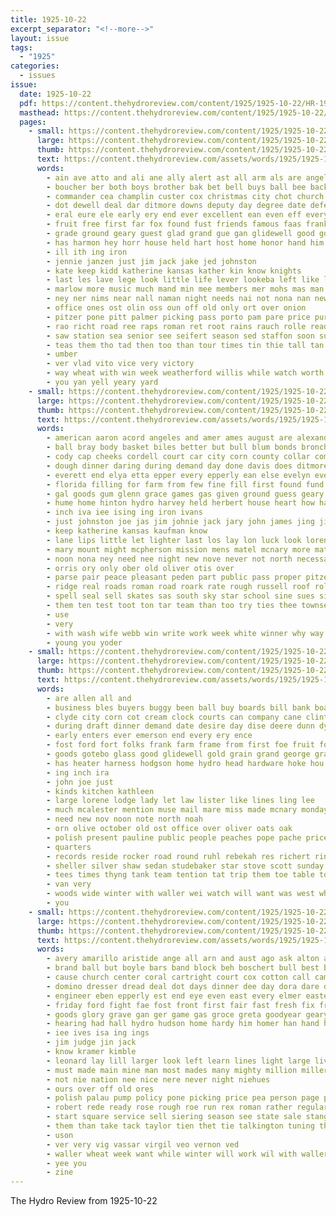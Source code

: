 ```yaml
---
title: 1925-10-22
excerpt_separator: "<!--more-->"
layout: issue
tags:
  - "1925"
categories:
  - issues
issue:
  date: 1925-10-22
  pdf: https://content.thehydroreview.com/content/1925/1925-10-22/HR-1925-10-22.pdf
  masthead: https://content.thehydroreview.com/content/1925/1925-10-22/masthead/HR-1925-10-22.jpg
  pages:
    - small: https://content.thehydroreview.com/content/1925/1925-10-22/small/HR-1925-10-22-01.jpg
      large: https://content.thehydroreview.com/content/1925/1925-10-22/large/HR-1925-10-22-01.jpg
      thumb: https://content.thehydroreview.com/content/1925/1925-10-22/thumbnails/HR-1925-10-22-01.jpg
      text: https://content.thehydroreview.com/assets/words/1925/1925-10-22/HR-1925-10-22-01.txt
      words:
        - ain ave atto and ali ane ally alert ast all arm als are angeles able ameri aus ala alin arms ake
        - boucher ber both boys brother bak bet bell buys ball bee back bill benham battles bennie big boot bade ben baby been buy bors bob bile band business benno bybee best bore bassler busi but book books
        - commander cea champlin custer cox christmas city chot church clinton coln con cold card curley clash class court cate care cassese cal childs carry course come company child cotton came can cartwright counts coach christian chim
        - dot dewell deal dar ditmore downs deputy day degree date defer down decora daughter during doe days doi davis
        - eral eure ele early ery end ever excellent ean even eff every egg
        - fruit free first far fox found fust friends famous faas frank faught frost flowers friday field fie foot fairly front forget fought few fetch for farewell farm from
        - grade ground geary guest glad grand gue gan glidewell good goss gas game games glee gallon gaye goose
        - has harmon hey horr house held hart host home honor hand him hal heritage her high hool hinton hensley half hoy hunt hobart hone ham hind henrietta henke hert hydro hae happy handsome had hesser hennie
        - ill ith ing iron
        - jennie janzen just jim jack jake jed johnston
        - kate keep kidd katherine kansas kather kin know knights
        - last les lave lege look little life lever lookeba left like line long large list ler light live lee los level lose lin
        - marlow more music much mand min mee members mer mohs mas man must merry many mackey march merly monday mattar mere money men mene made most meri moss mention miss mess mills
        - ney ner nims near nall naman night needs nai not nona nan new now noon
        - office ones ost olin oss oun off old only ort over onion
        - pitzer pone pitt palmer picking pass porto pam pare price purcell president perfect peo pay pratt pot proud public pata page potter pest punch part pool purchase present per people poss
        - rao richt road ree raps roman ret root rains rauch rolle ready rain read rent rae racy rut roa reto run
        - saw station sea senior see seifert season sed staffon soon super sale score sales sones saturday share soy still such she special session second sunday spring sey stay sit shown sever school street show state sells salad sae side sary service shows sund son said serio sports shadow sell shave size south sal stock sincere spies seed
        - teas them tho tad then too than tour times tin thie tall tan texas ten tor tal tas town tse talk take tha taken till towns team tio the tie teton
        - umber
        - ver vlad vito vice very victory
        - way wheat with win week weatherford willis while watch worth ware warm weeks wilson will wil weather wade wills wallace word ways willing wave worley wild want was went washington worl white work well winter west wait wish willson
        - you yan yell yeary yard
    - small: https://content.thehydroreview.com/content/1925/1925-10-22/small/HR-1925-10-22-02.jpg
      large: https://content.thehydroreview.com/content/1925/1925-10-22/large/HR-1925-10-22-02.jpg
      thumb: https://content.thehydroreview.com/content/1925/1925-10-22/thumbnails/HR-1925-10-22-02.jpg
      text: https://content.thehydroreview.com/assets/words/1925/1925-10-22/HR-1925-10-22-02.txt
      words:
        - american aaron acord angeles and amer ames august are alexander addison all anna alice ath
        - ball bray body basket biles better but bull blum bonds broncho best bradley barnes business bills back boy bar bank book blume brought banks buy bill been
        - cody cap cheeks cordell court car city corn county collar company cash copes check carney con come close comer call came carter candy cases class case caddo colony change cali christopher casady can columbus cold chance cope crank
        - dough dinner daring during demand day done davis does ditmore due din don dot dunithan drain date degree doak david ded doing doubt down dooley
        - everett end elya etta epper every epperly ean else evelyn even earl
        - florida filling for farm from few fine fill first found fund folks french ford friday fail flora fisk freda freely fay free fam
        - gal goods gum glenn grace games gas given ground guess geary guest glad good gave golf
        - hume home hinton hydro harvey held herbert house heart how hatfield hay harold her herrera hazel hern hard hero hurry hobart honor henry hill high has horse hundred herndon hold
        - inch iva iee ising ing iron ivans
        - just johnston joe jas jim johnie jack jary john james jing jin jackson jobs johnnie job junior
        - keep katherine kansas kaufman know
        - lane lips little let lighter last los lay lon luck look lorene learn loan lena large lye laswell lingle like liberty lanes
        - mary mount might mcpherson mission mens matel mcnary more match money monday marshall may menary macy morning much mckee mangum marie mon many mae mule marking miles miners mans mons must made miss
        - noon nona ney need nee night new nove never not north necessary notice niece nephew november neese ner now
        - orris ory only ober old oliver otis over
        - parse pair peace pleasant peden part public pass proper pitzer per par people phil potter price present past
        - ridge real roads roman road roark rate rough russell roof roller ray resa riding rain
        - spell seal sell skates sas south sky star school sine sues simmons seems she spear state surplus sol sim settle say sunday simpson start stock september smith short stores stepp stand see shiver sunshine second seifert shoe sports saturday summer sale sam sie special side six states schools stocks styles sister
        - them ten test toot ton tar team than too try ties thee townsend the tie thomas ted trip
        - use
        - very
        - with wash wife webb win write work week white winner why way while window went weather weatherford war wonder winter was western want will weeks world wind warkentine wars wilson
        - young you yoder
    - small: https://content.thehydroreview.com/content/1925/1925-10-22/small/HR-1925-10-22-03.jpg
      large: https://content.thehydroreview.com/content/1925/1925-10-22/large/HR-1925-10-22-03.jpg
      thumb: https://content.thehydroreview.com/content/1925/1925-10-22/thumbnails/HR-1925-10-22-03.jpg
      text: https://content.thehydroreview.com/assets/words/1925/1925-10-22/HR-1925-10-22-03.txt
      words:
        - are allen all and
        - business bles buyers buggy been ball buy boards bill bank boa bob bradley bran bear black best binder
        - clyde city corn cot cream clock courts can company cane clinton chair cling cook chronic col car cash coles cee coupe clerk come
        - during draft dinner demand date desire day dise deere dunn dys ditmore
        - early enters ever emerson end every ery ence
        - fost ford fort folks frank farm frame from first foe fruit for fresh fine fry
        - goods gotebo glass good glidewell gold grain grand george gray guest gordon given
        - has heater harness hodgson home hydro head hardware hoke hou hot heart horse hall harrow hold hatfield hinton hay how
        - ing inch ira
        - john joe just
        - kinds kitchen kathleen
        - large lorene lodge lady let law lister like lines ling lee
        - much mcalester mention muse mail mare miss made mcnary monday mon man mee mile mary mill miles many
        - need new nov noon note north noah
        - orn olive october old ost office over oliver oats oak
        - polish present pauline public people peaches pope pache price post powder place pro points parker pleasant
        - quarters
        - records reside rocker road round ruhl rebekah res richert ring
        - sheller silver shaw sedan studebaker star stove scott sunday saturday stephenson seek sady season state sales sample save susie store sell she sale shove son see still south schools stone
        - tees times thyng tank team tention tat trip them toe table town tudor the ted too
        - van very
        - woods wide winter with waller wei watch will want was west white went week why wee wells wagon wan
        - you
    - small: https://content.thehydroreview.com/content/1925/1925-10-22/small/HR-1925-10-22-04.jpg
      large: https://content.thehydroreview.com/content/1925/1925-10-22/large/HR-1925-10-22-04.jpg
      thumb: https://content.thehydroreview.com/content/1925/1925-10-22/thumbnails/HR-1925-10-22-04.jpg
      text: https://content.thehydroreview.com/assets/words/1925/1925-10-22/HR-1925-10-22-04.txt
      words:
        - avery amarillo aristide ange all arn and aust ago ask alton alva auld are ang
        - brand ball but boyle bars band block beh boschert bull best butler bollinger been bunch bobe bol bun bet brought business bench buck bixler brother basket
        - cause church center coral cartright court cox cotton call came comb cook con cor come corder course collins chairs chancellor cave can cates champ coach corn champlin cron car
        - domino dresser dread deal dot days dinner dee day dora dare danger during dunithan dill down
        - engineer eben epperly est end eye even east every elmer easter essex ean
        - friday ford fight fae fost front first fair fast fresh fix from for friends few fail foot france
        - goods glory grave gan ger game gas groce greta goodyear geary germany gener gone gallon good george going
        - hearing had hall hydro hudson home hardy him homer han hand happy hanes held house half hie hare hope honey holst hinton has her hail
        - iee ives isa ing ings
        - jim judge jin jack
        - know kramer kimble
        - leonard lay lill larger look left learn lines light large live lance lawton long lin less list let leader last
        - must made main mine man most mades many mighty million miller mount morn moi men miss minister more mcquaid
        - not nie nation nee nice nere never night niehues
        - ours over off old ores
        - polish palau pump policy pone picking price pea person page pickles padget power pleasant present pal part pene pack pees process palace powder perle placer pete per pass pearl peace player pettijohn peo piano pocasset pee pledge
        - robert rede ready rose rough roe run rex roman rather regular room ree
        - start square service sell siering season see state sale stange son short store staples seed stuff street silk sit stock single severs stand stroll sid sand saturday standard sly stott still sons ser sales stove sam sweet sauce stockton soap station say sena soon
        - them than take tack taylor tien thet tie talkington tuning thomas team tees tay the trip toward tron tome too
        - uson
        - ver very vig vassar virgil veo vernon ved
        - waller wheat week want while winter will work wil with wallers witt write way word wien weeks was well
        - yee you
        - zine
---
```


The Hydro Review from 1925-10-22

<!--more-->

